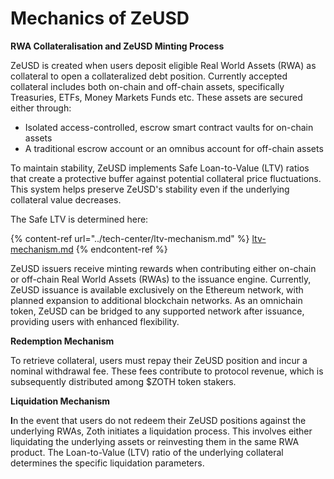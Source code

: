 # Mechanics of ZeUSD

**RWA Collateralisation and ZeUSD Minting Process**

ZeUSD is created when users deposit eligible Real World Assets (RWA) as collateral to open a collateralized debt position. Currently accepted collateral includes both on-chain and off-chain assets, specifically Treasuries, ETFs, Money Markets Funds etc. These assets are secured either through:

* Isolated access-controlled, escrow smart contract vaults for on-chain assets
* A traditional escrow account or an omnibus account for off-chain assets

To maintain stability, ZeUSD implements Safe Loan-to-Value (LTV) ratios that create a protective buffer against potential collateral price fluctuations. This system helps preserve ZeUSD's stability even if the underlying collateral value decreases.

The Safe LTV is determined here:

{% content-ref url="../tech-center/ltv-mechanism.md" %}
[ltv-mechanism.md](../tech-center/ltv-mechanism.md)
{% endcontent-ref %}

ZeUSD issuers receive minting rewards when contributing either on-chain or off-chain Real World Assets (RWAs) to the issuance engine. Currently, ZeUSD issuance is available exclusively on the Ethereum network, with planned expansion to additional blockchain networks. As an omnichain token, ZeUSD can be bridged to any supported network after issuance, providing users with enhanced flexibility.

**Redemption Mechanism**

To retrieve collateral, users must repay their ZeUSD position and incur a nominal withdrawal fee. These fees contribute to protocol revenue, which is subsequently distributed among $ZOTH token stakers.

**Liquidation Mechanism**

**I**n the event that users do not redeem their ZeUSD positions against the underlying RWAs, Zoth initiates a liquidation process. This involves either liquidating the underlying assets or reinvesting them in the same RWA product. The Loan-to-Value (LTV) ratio of the underlying collateral determines the specific liquidation parameters.

